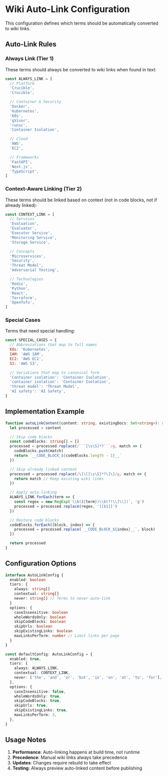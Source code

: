 # Wiki Auto-Link Configuration

This configuration defines which terms should be automatically converted to wiki links.

## Auto-Link Rules

### Always Link (Tier 1)

These terms should always be converted to wiki links when found in text:

```javascript
const ALWAYS_LINK = [
  // Platform
  'Crucible',
  'Crucible',

  // Container & Security
  'Docker',
  'Kubernetes',
  'K8s',
  'gVisor',
  'runsc',
  'Container Isolation',

  // Cloud
  'AWS',
  'EC2',

  // Frameworks
  'FastAPI',
  'Next.js',
  'TypeScript',
]
```

### Context-Aware Linking (Tier 2)

These terms should be linked based on context (not in code blocks, not if already linked):

```javascript
const CONTEXT_LINK = [
  // Services
  'Evaluation',
  'Evaluator',
  'Executor Service',
  'Monitoring Service',
  'Storage Service',

  // Concepts
  'Microservices',
  'Security',
  'Threat Model',
  'Adversarial Testing',

  // Technologies
  'Redis',
  'Python',
  'React',
  'Terraform',
  'OpenTofu',
]
```

### Special Cases

Terms that need special handling:

```javascript
const SPECIAL_CASES = {
  // Abbreviations that map to full names
  K8s: 'Kubernetes',
  IAM: 'AWS IAM',
  EC2: 'AWS EC2',
  S3: 'AWS S3',

  // Variations that map to canonical form
  'Container isolation': 'Container Isolation',
  'container isolation': 'Container Isolation',
  'threat model': 'Threat Model',
  'AI safety': 'AI Safety',
}
```

## Implementation Example

````typescript
function autoLinkContent(content: string, existingDocs: Set<string>): string {
  let processed = content

  // Skip code blocks
  const codeBlocks: string[] = []
  processed = processed.replace(/```[\s\S]*?```/g, match => {
    codeBlocks.push(match)
    return `__CODE_BLOCK_${codeBlocks.length - 1}__`
  })

  // Skip already linked content
  processed = processed.replace(/\[\[[\s\S]*?\]\]/g, match => {
    return match // Keep existing wiki links
  })

  // Apply auto-linking
  ALWAYS_LINK.forEach(term => {
    const regex = new RegExp(`\\b(${term})\\b(?!\\]\\])`, 'g')
    processed = processed.replace(regex, '[[$1]]')
  })

  // Restore code blocks
  codeBlocks.forEach((block, index) => {
    processed = processed.replace(`__CODE_BLOCK_${index}__`, block)
  })

  return processed
}
````

## Configuration Options

```typescript
interface AutoLinkConfig {
  enabled: boolean
  tiers: {
    always: string[]
    contextual: string[]
    never: string[] // Terms to never auto-link
  }
  options: {
    caseInsensitive: boolean
    wholeWordsOnly: boolean
    skipCodeBlocks: boolean
    skipUrls: boolean
    skipExistingLinks: boolean
    maxLinksPerTerm: number // Limit links per page
  }
}

const defaultConfig: AutoLinkConfig = {
  enabled: true,
  tiers: {
    always: ALWAYS_LINK,
    contextual: CONTEXT_LINK,
    never: ['the', 'and', 'or', 'but', 'in', 'on', 'at', 'to', 'for'],
  },
  options: {
    caseInsensitive: false,
    wholeWordsOnly: true,
    skipCodeBlocks: true,
    skipUrls: true,
    skipExistingLinks: true,
    maxLinksPerTerm: 3,
  },
}
```

## Usage Notes

1. **Performance**: Auto-linking happens at build time, not runtime
2. **Precedence**: Manual wiki links always take precedence
3. **Updates**: Changes require rebuild to take effect
4. **Testing**: Always preview auto-linked content before publishing
